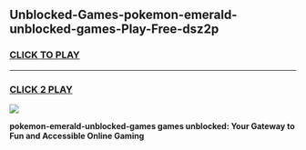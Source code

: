 
## Unblocked-Games-pokemon-emerald-unblocked-games-Play-Free-dsz2p
<h3>
<a href="https://premium76.site?title=pokemon-emerald-unblocked-games&ref=23A">CLICK TO PLAY</a></h3>
<hr>

<h3>
<a href="https://premium76.site?title=pokemon-emerald-unblocked-games&ref=23A">CLICK 2 PLAY</a>
  
</h3>

<a href="https://premium76.site?title=pokemon-emerald-unblocked-games&ref=23A"><img src="https://clearcache.store/games.png"></a>


**pokemon-emerald-unblocked-games games unblocked: Your Gateway to Fun and Accessible Online Gaming**
